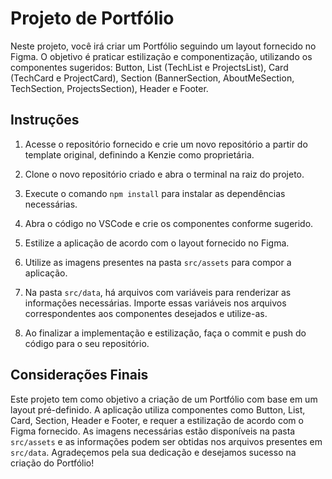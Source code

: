 # Projeto de Portfólio

Neste projeto, você irá criar um Portfólio seguindo um layout fornecido no Figma. O objetivo é praticar estilização e componentização, utilizando os componentes sugeridos: Button, List (TechList e ProjectsList), Card (TechCard e ProjectCard), Section (BannerSection, AboutMeSection, TechSection, ProjectsSection), Header e Footer.

## Instruções

1. Acesse o repositório fornecido e crie um novo repositório a partir do template original, definindo a Kenzie como proprietária.

2. Clone o novo repositório criado e abra o terminal na raiz do projeto.

3. Execute o comando `npm install` para instalar as dependências necessárias.

4. Abra o código no VSCode e crie os componentes conforme sugerido.

5. Estilize a aplicação de acordo com o layout fornecido no Figma.

6. Utilize as imagens presentes na pasta `src/assets` para compor a aplicação.

7. Na pasta `src/data`, há arquivos com variáveis para renderizar as informações necessárias. Importe essas variáveis nos arquivos correspondentes aos componentes desejados e utilize-as.

8. Ao finalizar a implementação e estilização, faça o commit e push do código para o seu repositório.

## Considerações Finais

Este projeto tem como objetivo a criação de um Portfólio com base em um layout pré-definido. A aplicação utiliza componentes como Button, List, Card, Section, Header e Footer, e requer a estilização de acordo com o Figma fornecido. As imagens necessárias estão disponíveis na pasta `src/assets` e as informações podem ser obtidas nos arquivos presentes em `src/data`. Agradeçemos pela sua dedicação e desejamos sucesso na criação do Portfólio!
